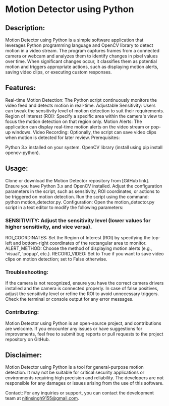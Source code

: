 # Motion Detector using Python

## Description:
Motion Detector using Python is a simple software application that leverages Python programming language and OpenCV library to detect motion in a video stream. The program captures frames from a connected camera or webcam and analyzes them to identify changes in pixel values over time. When significant changes occur, it classifies them as potential motion and triggers appropriate actions, such as displaying motion alerts, saving video clips, or executing custom responses.

## Features:

Real-time Motion Detection: The Python script continuously monitors the video feed and detects motion in real-time.
Adjustable Sensitivity: Users can tweak the sensitivity level of motion detection to suit their requirements.
Region of Interest (ROI): Specify a specific area within the camera's view to focus the motion detection on that region only.
Motion Alerts: The application can display real-time motion alerts on the video stream or pop-up windows.
Video Recording: Optionally, the script can save video clips when motion is detected for later review.
Prerequisites:

Python 3.x installed on your system.
OpenCV library (install using pip install opencv-python).
## Usage:

Clone or download the Motion Detector repository from [GitHub link].
Ensure you have Python 3.x and OpenCV installed.
Adjust the configuration parameters in the script, such as sensitivity, ROI coordinates, or actions to be triggered on motion detection.
Run the script using the command: python motion_detector.py.
Configuration:
Open the motion_detector.py script in a text editor to modify the following parameters:

### SENSITIVITY: Adjust the sensitivity level (lower values for higher sensitivity, and vice versa).
ROI_COORDINATES: Set the Region of Interest (ROI) by specifying the top-left and bottom-right coordinates of the rectangular area to monitor.
ALERT_METHOD: Choose the method of displaying motion alerts (e.g., 'visual', 'popup', etc.).
RECORD_VIDEO: Set to True if you want to save video clips on motion detection; set to False otherwise.
### Troubleshooting:

If the camera is not recognized, ensure you have the correct camera drivers installed and the camera is connected properly.
In case of false positives, adjust the sensitivity level or refine the ROI to avoid unnecessary triggers.
Check the terminal or console output for any error messages.
### Contributing:
Motion Detector using Python is an open-source project, and contributions are welcome. If you encounter any issues or have suggestions for improvements, feel free to submit bug reports or pull requests to the project repository on GitHub.

## Disclaimer:

Motion Detector using Python is a tool for general-purpose motion detection. It may not be suitable for critical security applications or environments requiring high precision and reliability.
The developers are not responsible for any damages or issues arising from the use of this software.

Contact:
For any inquiries or support, you can contact the development team at nitinsingh9155@gmail.com.
